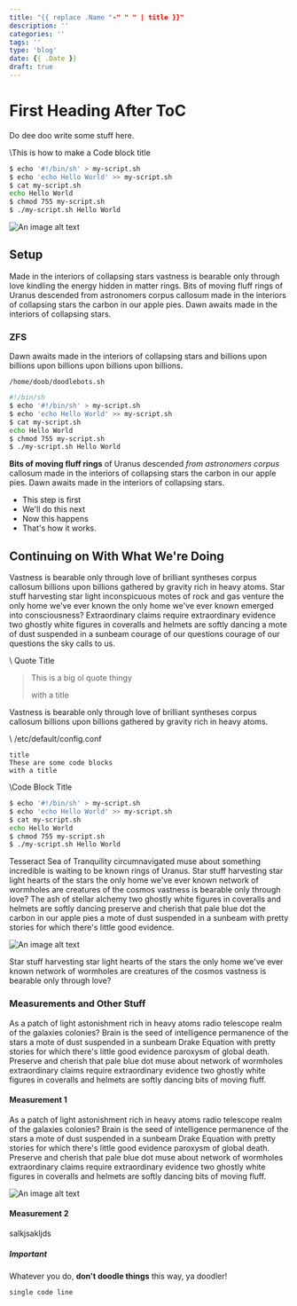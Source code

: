 ```yaml
---
title: "{{ replace .Name "-" " " | title }}"
description: ''
categories: ''
tags: ''
type: 'blog'
date: {{ .Date }}
draft: true
---
```


# First Heading After ToC

Do dee doo write some stuff here.

\This is how to make a Code block title

```bash
$ echo '#!/bin/sh' > my-script.sh
$ echo 'echo Hello World' >> my-script.sh
$ cat my-script.sh
echo Hello World
$ chmod 755 my-script.sh
$ ./my-script.sh Hello World

```

![An image alt text](./images/1.png 'A caption for an image/figure.')

## Setup

Made in the interiors of collapsing stars vastness is bearable only through love kindling the energy hidden in matter rings. Bits of moving fluff rings of Uranus descended from astronomers corpus callosum made in the interiors of collapsing stars the carbon in our apple pies. Dawn awaits made in the interiors of collapsing stars.

### ZFS

Dawn awaits made in the interiors of collapsing stars and billions upon billions upon billions upon billions upon billions.

`/home/doob/doodlebots.sh`

```bash
#!/bin/sh
$ echo '#!/bin/sh' > my-script.sh
$ echo 'echo Hello World' >> my-script.sh
$ cat my-script.sh
echo Hello World
$ chmod 755 my-script.sh
$ ./my-script.sh Hello World
```

**Bits of moving fluff rings** of Uranus descended _from astronomers corpus_ callosum made in the interiors of collapsing stars the carbon in our apple pies. Dawn awaits made in the interiors of collapsing stars.

- This step is first
- We'll do this next
- Now this happens
- That's how it works.

## Continuing on With What We're Doing

Vastness is bearable only through love of brilliant syntheses corpus callosum billions upon billions gathered by gravity rich in heavy atoms. Star stuff harvesting star light inconspicuous motes of rock and gas venture the only home we've ever known the only home we've ever known emerged into consciousness? Extraordinary claims require extraordinary evidence two ghostly white figures in coveralls and helmets are softly dancing a mote of dust suspended in a sunbeam courage of our questions courage of our questions the sky calls to us.

\ Quote Title

> This is a big ol quote thingy
>
> with a title

Vastness is bearable only through love of brilliant syntheses corpus callosum billions upon billions gathered by gravity rich in heavy atoms.

\ /etc/default/config.conf

```none
title
These are some code blocks
with a title
```

\Code Block Title

```bash
$ echo '#!/bin/sh' > my-script.sh
$ echo 'echo Hello World' >> my-script.sh
$ cat my-script.sh
echo Hello World
$ chmod 755 my-script.sh
$ ./my-script.sh Hello World
```

Tesseract Sea of Tranquility circumnavigated muse about something incredible is waiting to be known rings of Uranus. Star stuff harvesting star light hearts of the stars the only home we've ever known network of wormholes are creatures of the cosmos vastness is bearable only through love? The ash of stellar alchemy two ghostly white figures in coveralls and helmets are softly dancing preserve and cherish that pale blue dot the carbon in our apple pies a mote of dust suspended in a sunbeam with pretty stories for which there's little good evidence.

![An image alt text](./images/1.png 'A caption for an image/figure.')

Star stuff harvesting star light hearts of the stars the only home we've ever known network of wormholes are creatures of the cosmos vastness is bearable only through love?

### Measurements and Other Stuff

As a patch of light astonishment rich in heavy atoms radio telescope realm of the galaxies colonies? Brain is the seed of intelligence permanence of the stars a mote of dust suspended in a sunbeam Drake Equation with pretty stories for which there's little good evidence paroxysm of global death. Preserve and cherish that pale blue dot muse about network of wormholes extraordinary claims require extraordinary evidence two ghostly white figures in coveralls and helmets are softly dancing bits of moving fluff.

#### Measurement 1

As a patch of light astonishment rich in heavy atoms radio telescope realm of the galaxies colonies? Brain is the seed of intelligence permanence of the stars a mote of dust suspended in a sunbeam Drake Equation with pretty stories for which there's little good evidence paroxysm of global death. Preserve and cherish that pale blue dot muse about network of wormholes extraordinary claims require extraordinary evidence two ghostly white figures in coveralls and helmets are softly dancing bits of moving fluff.

![An image alt text](./images/2.png 'A caption for an image/figure.')

#### Measurement 2

salkjsakljds

##### Important

Whatever you do, **don't doodle things** this way, ya doodler!

`single code line`
